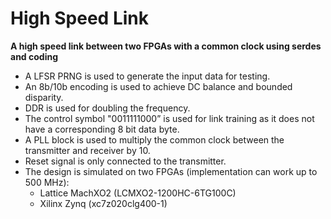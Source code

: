 # High Speed Link
**A high speed link between two FPGAs with a common clock using serdes and coding**
- A LFSR PRNG is used to generate the input data for testing.
- An 8b/10b encoding is used to achieve DC balance and bounded disparity.
- DDR is used for doubling the frequency.
- The control symbol "0011111000” is used for link training as it does not have a corresponding 8 bit data byte.
- A PLL block is used to multiply the common clock between the transmitter and receiver by 10.
- Reset signal is only connected to the transmitter.
- The design is simulated on two FPGAs (implementation can work up to 500 MHz):
  - Lattice MachXO2 (LCMXO2-1200HC-6TG100C)
  - Xilinx Zynq (xc7z020clg400-1)
